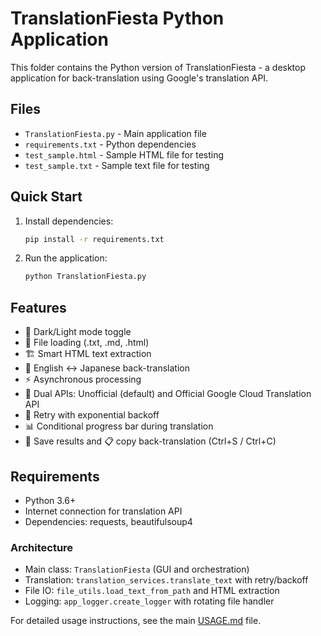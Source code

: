 # TranslationFiesta Python Application

This folder contains the Python version of TranslationFiesta - a desktop application for back-translation using Google's translation API.

## Files

- `TranslationFiesta.py` - Main application file
- `requirements.txt` - Python dependencies
- `test_sample.html` - Sample HTML file for testing
- `test_sample.txt` - Sample text file for testing

## Quick Start

1. Install dependencies:
   ```bash
   pip install -r requirements.txt
   ```

2. Run the application:
   ```bash
   python TranslationFiesta.py
   ```

## Features

- 🌙 Dark/Light mode toggle
- 📁 File loading (.txt, .md, .html)
- 🏗️ Smart HTML text extraction
- 🎯 English ↔ Japanese back-translation
- ⚡ Asynchronous processing
- 🔌 Dual APIs: Unofficial (default) and Official Google Cloud Translation API
- 🔁 Retry with exponential backoff
- 📊 Conditional progress bar during translation
- 💾 Save results and 📋 copy back-translation (Ctrl+S / Ctrl+C)

## Requirements

- Python 3.6+
- Internet connection for translation API
- Dependencies: requests, beautifulsoup4

### Architecture

- Main class: `TranslationFiesta` (GUI and orchestration)
- Translation: `translation_services.translate_text` with retry/backoff
- File IO: `file_utils.load_text_from_path` and HTML extraction
- Logging: `app_logger.create_logger` with rotating file handler

For detailed usage instructions, see the main [USAGE.md](../USAGE.md) file.
